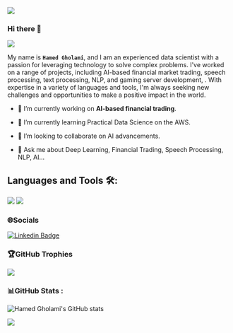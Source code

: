 <!-- number of visitors -->
![](https://komarev.com/ghpvc/?username=hamiGH&label=Visitors+Count&color=red&style=flat-square)


### Hi there 👋

<p align="left">
 <img src="https://readme-typing-svg.herokuapp.com/?lines=Welcome+to+my+GitHub+Profile!&center=true&width=360&height=30">
</p>

<!-- <a target="blank"><img align="left" src="./assets/profile_pic.gif" /></a> -->


My name is **`Hamed Gholami`**, and I am an experienced data scientist with a passion for leveraging technology to solve complex problems. I've worked on a range of projects, including AI-based financial market trading, speech processing, text processing, NLP, and gaming server development, . With expertise in a variety of languages and tools, I'm always seeking new challenges and opportunities to make a positive impact in the world.

<!--
**hamiGH/hamiGH** is a ✨ _special_ ✨ repository because its `README.md` (this file) appears on your GitHub profile.

Here are some ideas to get you started:
-->

- 🔭 I’m currently working on **AI-based financial trading**.

- 🌱 I’m currently learning Practical Data Science on the AWS.

- 👯 I’m looking to collaborate on AI advancements.

- 💬 Ask me about Deep Learning, Financial Trading, Speech Processing, NLP, AI...

## Languages and Tools 🛠:

<p>
<img src="https://img.icons8.com/color/48/000000/python--v2.png"/>
<img src="https://skillicons.dev/icons?i=py/>
<img src="https://skillicons.dev/icons?i=py,tensorflow,pytorch,fastapi,docker,java,cpp,discord,git,github,html,idea,js,linux,mongodb,mysql,nodejs,postman,vscode"/>
</p>

### 🌐Socials

[![Linkedin Badge](https://img.shields.io/badge/-LinkedIn-blue?style=flat-square&logo=Linkedin&logoColor=white&link=https://www.linkedin.com/in/jang-won-park/)](https://www.linkedin.com/in/hamed-gholami-139004150/)

### 🏆GitHub Trophies

![](https://github-profile-trophy.vercel.app/?username=hamiGH&theme=darkhub&no-frame=false&no-bg=false&margin-w=4)

### 📊GitHub Stats :


![Hamed Gholami's GitHub stats](https://github-readme-stats.vercel.app/api?username=hamiGH&theme=dark&show_icons=true)


<!-- ![](https://github-readme-streak-stats.herokuapp.com/?user=vahidalizadeh&theme=radical&hide_border=false)<br/> -->

![](http://github-readme-streak-stats.herokuapp.com?user=hamiGH&theme=elegant&date_format=M%20j%5B%2C%20Y%5D)<br/>

